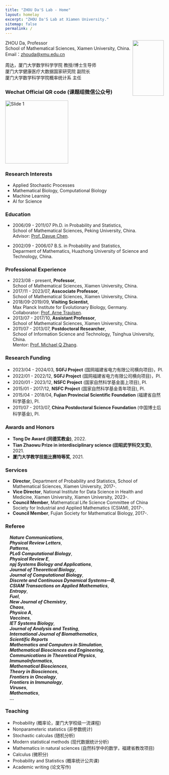 ```yaml
---
title: "ZHOU Da'S Lab - Home"
layout: homelay
excerpt: "ZHOU Da'S Lab at Xiamen University."
sitemap: false
permalink: /
---
```

<img align="right" src="{{ site.url }}{{ site.baseurl }}/images/zhouda1.jpg" width="99" height="176" />  

ZHOU Da, Professor   
School of Mathematical Sciences, Xiamen University, China.   
Email：zhouda@xmu.edu.cn	   


周达，厦门大学数学科学学院 教授/博士生导师  
厦门大学健康医疗大数据国家研究院 副院长   
厦门大学数学科学学院概率统计系 主任   

### Wechat Official QR code (课题组微信公众号)
<img src="{{ site.url }}{{ site.baseurl }}/images/qrcode_wechat.jpg" alt="Slide 1" width="200" height="200" />

### Research Interests  
- Applied Stochastic Processes
- Mathematical Biology, Computational Biology  
- Machine Learning  
- AI for Science

### Education	
- 2006/09 - 2011/07 Ph.D. in Probability and Statistics,  
  School of Mathematical Sciences, Peking University, China.  
  Advisor: [Prof. Dayue Chen](https://www.math.pku.edu.cn/teachers/dayue/indexE.htm). 

- 2002/09 - 2006/07 B.S. in Probability and Statistics,  
  Deparment of Mathematics, Huazhong University of Science and Technology, China.

### Professional Experience 	
- 2023/08 - present, **Professor**,  
  School of Mathematical Sciences, Xiamen University, China.  
- 2017/11 - 2023/07, **Asscociate Professor**,  
  School of Mathematical Sciences, Xiamen University, China.  
- 2018/09-2019/09, **Visiting Scientist**,  
  Max Planck Institute for Evolutionary Biology, Germany.  
  Collaborator: [Prof. Arne Traulsen](http://www.evolbio.mpg.de/~traulsen).
- 2013/07 - 2017/10, **Assistant Professor**,  
  School of Mathematical Sciences, Xiamen University, China. 
- 2011/07 - 2013/07, **Postdoctoral Researcher**,  
  School of Information Science and Technology, Tsinghua University, China.  
  Mentor: [Prof. Michael Q Zhang](https://labs.utdallas.edu/zhanglab/).
	

### Research Funding 
- 2023/04 - 2024/03, **SGFJ Project** (国网福建省电力有限公司横向项目)，PI. 
- 2022/01 - 2022/12, **SGFJ Project** (国网福建省电力有限公司横向项目)，PI.  
- 2020/01 - 2023/12, **NSFC Project** (国家自然科学基金面上项目), PI.  
- 2015/01 - 2017/12, **NSFC Project** (国家自然科学基金青年项目), PI.
- 2015/04 - 2018/04, **Fujian Provincial Scientific Foundation** (福建省自然科学基金), PI.
- 2011/07 - 2013/07, **China Postdoctoral Science Foundation** (中国博士后科学基金), PI. 

### Awards and Honors  
- **Tong De Award (同德奖教金)**, 2022.
- **Tian Zhaowu Prize in interdisciplinary science (田昭武学科交叉奖)**, 2021.  
- **厦门大学教学技能比赛特等奖**, 2021.

### Services  
- **Director**, Department of Probability and Statistics, School of Mathematical Sciences, Xiamen University, 2017-.
- **Vice Director**, National Institute for Data Science in Health and Medicine, Xiamen University, Xiamen University, 2023-.
- **Council Member**, Mathematical Life Science Committee of China Society for Industrial and Applied Mathematics (CSIAM), 2017-.
- **Council Member**, Fujian Society for Mathematical Biology, 2017-.

### Referee  

&emsp;***Nature Communications***,  
&emsp;***Physical Review Letters***,  
&emsp;***Patterns***,  
&emsp;***PLoS Computational Biology***,  
&emsp;***Physical Review E***,  
&emsp;***npj Systems Biology and Applications***,  
&emsp;***Journal of Theoretical Biology***,  
&emsp;***Journal of Computational Biology***,  
&emsp;***Discrete and Continuous Dynamical Systems—B***,  
&emsp;***CSIAM Transactions on Applied Mathematics***,  
&emsp;***Entropy***,  
&emsp;***Fuel***,  
&emsp;***New Journal of Chemistry***,  
&emsp;***Chaos***,  
&emsp;***Physica A***,  
&emsp;***Vaccines***,  
&emsp;***IET Systems Biology***,  
&emsp;***Journal of Analysis and Testing***,  
&emsp;***International Journal of Biomathematics***,  
&emsp;***Scientific Reports***  
&emsp;***Mathematics and Computers in Simulation***,  
&emsp;***Mathematical Biosciences and Engineering***,  
&emsp;***Communications in Theoretical Physics***,  
&emsp;***ImmunoInformatics***,       
&emsp;***Mathematical Biosciences***,  
&emsp;***Theory in Biosciences***,  
&emsp;***Frontiers in Oncology***,   
&emsp;***Frontiers in Immunology***,   
&emsp;***Viruses***,  
&emsp;***Mathematics***,  
&emsp;***...***

### Teaching 
- Probability (概率论，厦门大学校级一流课程)
- Nonparameteric statistics (非参数统计) 
- Stochastic calculas (随机分析)
- Modern statistical methods (现代数据统计分析)
- Mathematics in natural sciences (自然科学中的数学，福建省教改项目)
- Calculus (微积分)
- Probability and Statistics (概率统计公共课)
- Academic writing (论文写作)

